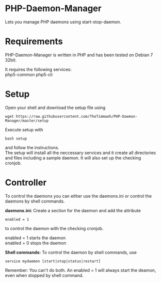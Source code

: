 PHP-Daemon-Manager
==================

Lets you manage PHP daemons using start-stop-daemon.  
 
 
 
Requirements
============

PHP-Daemon-Manager is written in PHP and has been tested on Debian 7 32bit.  
  
  
It requires the following services:  
php5-common php5-cli  
 
 
 
Setup
=====

Open your shell and download the setup file using  
```
wget https://raw.githubusercontent.com/TheTimmaeh/PHP-Daemon-Manager/master/setup
```
 
  
  
Execute setup with  
```
bash setup
```
and follow the instructions.  
The setup will install all the neccessary services and it create all directories and files including a sample daemon. It will also set up the checking cronjob.
 
 
 
Controller
==========

To control the daemons you can either use the daemons.ini or control the daemons by shell commands.  
 
 
**daemons.ini:**
Create a section for the daemon and add the attribute 
```
enabled = 1
```
to control the daemon with the checking cronjob.  
  
enabled = 1 starts the daemon  
enabled = 0 stops the daemon  
 
 
**Shell commands:**
To control the daemon by shell commands, use 
```
service mydaemon [start|stop|status|restart]
```
 
 
Remember: You can't do both. An enabled = 1 will always start the deamon, even when stopped by shell command.  
